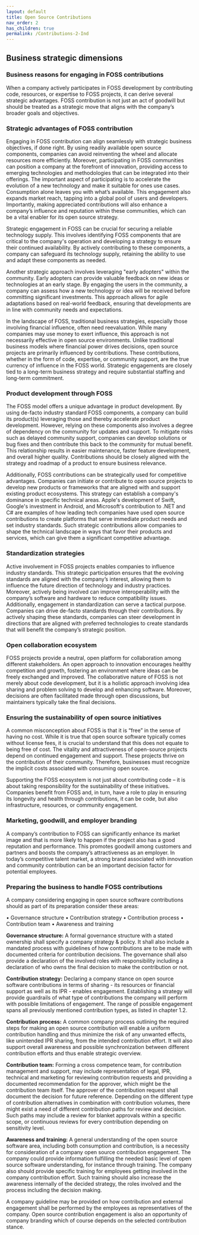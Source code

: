 ```yaml
---
layout: default
title: Open Source Contributions
nav_order: 2
has_children: true
permalink: /Contributions-2-Ind
---
```



## Business strategic dimensions
### Business reasons for engaging in FOSS contributions
When a company actively participates in FOSS development by contributing code, resources, or expertise to FOSS projects, it can derive several strategic advantages. FOSS contribution is not just an act of goodwill but should be treated as a strategic move that aligns with the company’s broader goals and objectives.


### Strategic advantages of FOSS contribution
Engaging in FOSS contribution can align seamlessly with strategic business objectives, if done right. By using readily available open source components, companies can avoid reinventing the wheel and allocate resources more efficiently. Moreover, participating in FOSS communities can position a company at the forefront of innovation, providing access to emerging technologies and methodologies that can be integrated into their offerings. The important aspect of participating is to accelerate the evolution of a new technology and make it suitable for ones use cases. Consumption alone leaves you with what’s available. This engagement also expands market reach, tapping into a global pool of users and developers. Importantly, making appreciated contributions will also enhance a company’s influence and reputation within these communities, which can be a vital enabler for its open source strategy.

Strategic engagement in FOSS can be crucial for securing a reliable technology supply. This involves identifying FOSS components that are critical to the company's operation and developing a strategy to ensure their continued availability. By actively contributing to these components, a company can safeguard its technology supply, retaining the ability to use and adapt these components as needed. 

Another strategic approach involves leveraging "early adopters" within the community. Early adopters can provide valuable feedback on new ideas or technologies at an early stage. By engaging the users in the community, a company can assess how a new technology or idea will be received before committing significant investments. This approach allows for agile adaptations based on real-world feedback, ensuring that developments are in line with community needs and expectations.

In the landscape of FOSS, traditional business strategies, especially those involving financial influence, often need reevaluation. While many companies may use money to exert influence, this approach is not necessarily effective in open source environments. Unlike traditional business models where financial power drives decisions, open source projects are primarily influenced by contributions. These contributions, whether in the form of code, expertise, or community support, are the true currency of influence in the FOSS world. 
Strategic engagements are closely tied to a long-term business strategy and require substantial staffing and long-term commitment.


### Product development through FOSS
The FOSS model offers a unique advantage in product development. By using de-facto industry standard FOSS components, a company can build its product(s) leveraging those and thereby accelerate product development. However, relying on these components also involves a degree of dependency on the community for updates and support. To mitigate risks such as delayed community support, companies can develop solutions or bug fixes and then contribute this back to the community for mutual benefit. This relationship results in easier maintenance, faster feature development, and overall higher quality. Contributions should be closely aligned with the strategy and roadmap of a product to ensure business relevance. 

Additionally, FOSS contributions can be strategically used for competitive advantages. Companies can initiate or contribute to open source projects to develop new products or frameworks that are aligned with and support existing product ecosystems. This strategy can establish a company's dominance in specific technical areas. Apple's development of Swift, Google's investment in Android, and Microsoft's contribution to .NET and C# are examples of how leading tech companies have used open source contributions to create platforms that serve immediate product needs and set industry standards. Such strategic contributions allow companies to shape the technical landscape in ways that favor their products and services, which can give them a significant competitive advantage.


### Standardization strategies
Active involvement in FOSS projects enables companies to influence industry standards. This strategic participation ensures that the evolving standards are aligned with the company’s interest, allowing them to influence the future direction of technology and industry practices. Moreover, actively being involved can improve interoperability with the company’s software and hardware to reduce compatibility issues. Additionally, engagement in standardization can serve a tactical purpose. Companies can drive de-facto standards through their contributions. By actively shaping these standards, companies can steer development in directions that are aligned with preferred technologies to create standards that will benefit the company’s strategic position.

### Open collaboration ecosystem
FOSS projects provide a neutral, open platform for collaboration among different stakeholders. An open approach to innovation encourages healthy competition and growth, fostering an environment where ideas can be freely exchanged and improved. The collaborative nature of FOSS is not merely about code development, but it is a holistic approach involving idea sharing and problem solving to develop and enhancing software. Moreover, decisions are often facilitated made through open discussions, but maintainers typically take the final decisions.

### Ensuring the sustainability of open source initiatives
A common misconception about FOSS is that it is “free” in the sense of having no cost. While it is true that open source software typically comes without license fees, it is crucial to understand that this does not equate to being free of cost. The vitality and attractiveness of open-source projects depend on continued engagement and support. These projects thrive on the contribution of their community. Therefore, businesses must recognize the implicit costs associated with consuming open source. 

Supporting the FOSS ecosystem is not just about contributing code – it is about taking responsibility for the sustainability of these initiatives. Companies benefit from FOSS and, in turn, have a role to play in ensuring its longevity and health through contributions, it can be code, but also infrastructure, resources, or community engagement.

### Marketing, goodwill, and employer branding
A company’s contribution to FOSS can significantly enhance its market image and that is more likely to happen if the project also has a good reputation and performance. This promotes goodwill among customers and partners and boosts the company’s attractiveness as an employer. In today’s competitive talent market, a strong brand associated with innovation and community contribution can be an important decision factor for potential employees.

### Preparing the business to handle FOSS contributions
A company considering engaging in open source software contributions should as part of its preparation consider these areas:

•	Governance structure
•	Contribution strategy
•	Contribution process
•	Contribution team
•	Awareness and training

**Governance structure:** A formal governance structure with a stated ownership shall specify a company strategy & policy. It shall also include a mandated process with guidelines of how contributions are to be made with documented criteria for contribution decisions. The governance shall also provide a declaration of the involved roles with responsibility including a declaration of who owns the final decision to make the contribution or not.

**Contribution strategy:** Declaring a company stance on open source software contributions in terms of sharing - its resources or financial support as well as its IPR - enables engagement. Establishing a strategy will provide guardrails of what type of contributions the company will perform with possible limitations of engagement. The range of possible engagement spans all previously mentioned contribution types, as listed in chapter 1.2.

**Contribution process:** A common company process outlining the required steps for making an open source contribution will enable a uniform contribution handling and thus minimize the risk of any unwanted effects, like unintended IPR sharing, from the intended contribution effort. It will also support overall awareness and possible synchronization between different contribution efforts and thus enable strategic overview.

**Contribution team:** Forming a cross competence team, for contribution management and support, may include representation of legal, IPR, technical and marketing for reviewing contribution requests and providing a documented recommendation for the approver, which might be the contribution team itself. The approver of the contribution request shall document the decision for future reference. Depending on the different type of contribution alternatives in combination with contribution volumes, there might exist a need of different contribution paths for review and decision. Such paths may include a review for blanket approvals within a specific scope, or continuous reviews for every contribution depending on sensitivity level.

**Awareness and training:** A general understanding of the open source software area, including both consumption and contribution, is a necessity for consideration of a company open source contribution engagement.
The company could provide information fulfilling the needed basic level of open source software understanding, for instance through training. The company also should provide specific training for employees getting involved in the company contribution effort. Such training should also increase the awareness internally of the decided strategy, the roles involved and the process including the decision making.

A company guideline may be provided on how contribution and external engagement shall be performed by the employees as representatives of the company. Open source contribution engagement is also an opportunity of company branding which of course depends on the selected contribution stance.

